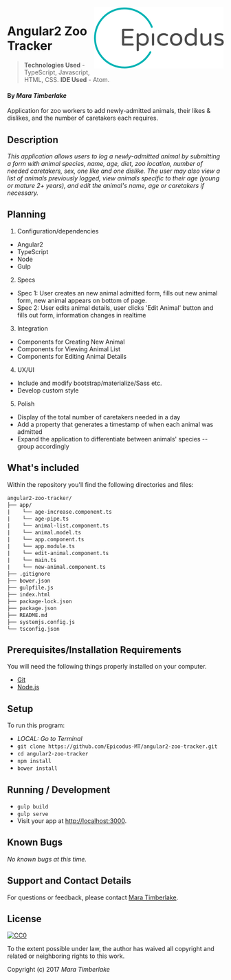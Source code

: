 <img src="epicodus.png" align="right">

# Angular2 Zoo Tracker

> **Technologies Used** - TypeScript, Javascript, HTML, CSS.
> **IDE Used** - Atom.

#### By _**Mara Timberlake**_

Application for zoo workers to add newly-admitted animals, their likes & dislikes, and the number of caretakers each requires.

## Description

_This application allows users to log a newly-admitted animal by submitting a form with animal species, name, age, diet, zoo location, number of needed caretakers, sex, one like and one dislike. The user may also view a list of animals previously logged, view animals specific to their age (young or mature 2+ years), and edit the animal's name, age or caretakers if necessary._

## Planning

1. Configuration/dependencies
  * Angular2
  * TypeScript
  * Node
  * Gulp

2. Specs

  * Spec 1: User creates an new animal admitted form, fills out new animal form, new animal appears on bottom of page.
  * Spec 2: User edits animal details, user clicks 'Edit Animal' button and fills out form, information changes in realtime

3. Integration
  * Components for Creating New Animal
  * Components for Viewing Animal List
  * Components for Editing Animal Details

4. UX/UI
  * Include and modify bootstrap/materialize/Sass etc.
  * Develop custom style

5. Polish
  * Display of the total number of caretakers needed in a day
  * Add a property that generates a timestamp of when each animal was admitted
  * Expand the application to differentiate between animals' species -- group accordingly

## What's included
Within the repository you'll find the following directories and files:

```
angular2-zoo-tracker/
├── app/
|    └── age-increase.component.ts
|    └── age-pipe.ts
|    └── animal-list.component.ts
|    └── animal.model.ts
|    └── app.component.ts
|    └── app.module.ts
|    └── edit-animal.component.ts
|    └── main.ts
|    └── new-animal.component.ts
├── .gitignore
├── bower.json
├── gulpfile.js
├── index.html
├── package-lock.json
├── package.json
├── README.md
├── systemjs.config.js
└── tsconfig.json
```
## Prerequisites/Installation Requirements

You will need the following things properly installed on your computer.

* [Git](https://git-scm.com/)
* [Node.js](https://nodejs.org/)

## Setup
To run this program:
* _LOCAL: Go to Terminal_
* `git clone https://github.com/Epicodus-MT/angular2-zoo-tracker.git`
* `cd angular2-zoo-tracker`
* `npm install`
* `bower install`

## Running / Development
* `gulp build`
* `gulp serve`
* Visit your app at [http://localhost:3000](http://localhost:3000).

## Known Bugs
_No known bugs at this time._

## Support and Contact Details
For questions or feedback, please contact [Mara Timberlake](<contact-info.md>).

## License
[![CC0](https://licensebuttons.net/p/zero/1.0/88x31.png)](https://opensource.org/licenses/MIT)

To the extent possible under law, the author has waived all copyright and related or neighboring rights to this work.

Copyright (c) 2017 *_Mara Timberlake_*
